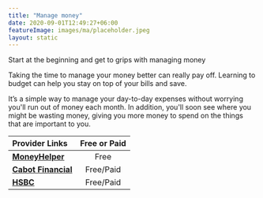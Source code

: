 ```yaml
---
title: "Manage money"
date: 2020-09-01T12:49:27+06:00
featureImage: images/ma/placeholder.jpeg
layout: static
---
```


Start at the beginning and get to grips with managing money

Taking the time to manage your money better can really pay off. Learning to budget can help you stay on top of your bills and save.

It’s a simple way to manage your day-to-day expenses without worrying you'll run out of money each month. In addition, you'll soon see where you might be wasting money, giving you more money to spend on the things that are important to you.

| Provider Links      | Free or Paid  |  
| :-----------          | :--------------:      |  
| [**MoneyHelper**](https://www.moneyhelper.org.uk/en/everyday-money/budgeting/beginners-guide-to-managing-your-money) | Free | 
| [**Cabot Financial**](https://www.cabotfinancial.co.uk/money-management/money-management/what-are-the-benefits-of-budgeting) | Free/Paid | 
| [**HSBC**](https://www.hsbc.co.uk/financial-fitness/everyday-budgeting/spending-your-income/) | Free/Paid | 
  

<br/><br/>






